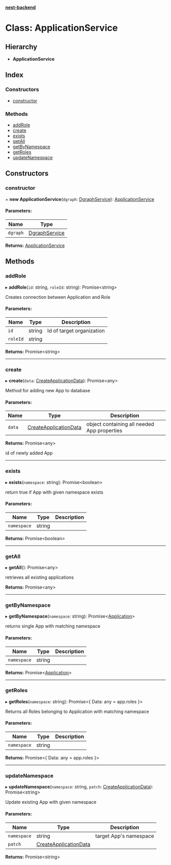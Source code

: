 **[nest-backend](../README.md)**

# Class: ApplicationService

## Hierarchy

* **ApplicationService**

## Index

### Constructors

* [constructor](applicationservice.md#constructor)

### Methods

* [addRole](applicationservice.md#addrole)
* [create](applicationservice.md#create)
* [exists](applicationservice.md#exists)
* [getAll](applicationservice.md#getall)
* [getByNamespace](applicationservice.md#getbynamespace)
* [getRoles](applicationservice.md#getroles)
* [updateNamespace](applicationservice.md#updatenamespace)

## Constructors

### constructor

\+ **new ApplicationService**(`dgraph`: [DgraphService](dgraphservice.md)): [ApplicationService](applicationservice.md)

#### Parameters:

Name | Type |
------ | ------ |
`dgraph` | [DgraphService](dgraphservice.md) |

**Returns:** [ApplicationService](applicationservice.md)

## Methods

### addRole

▸ **addRole**(`id`: string, `roleId`: string): Promise<string\>

Creates connection between Application and Role

#### Parameters:

Name | Type | Description |
------ | ------ | ------ |
`id` | string | Id of target organization |
`roleId` | string |   |

**Returns:** Promise<string\>

___

### create

▸ **create**(`data`: [CreateApplicationData](../interfaces/createapplicationdata.md)): Promise<any\>

Method for adding new App to database

#### Parameters:

Name | Type | Description |
------ | ------ | ------ |
`data` | [CreateApplicationData](../interfaces/createapplicationdata.md) | object containing all needed App properties |

**Returns:** Promise<any\>

id of newly added App

___

### exists

▸ **exists**(`namespace`: string): Promise<boolean\>

return true if App with given namespace exists

#### Parameters:

Name | Type | Description |
------ | ------ | ------ |
`namespace` | string |   |

**Returns:** Promise<boolean\>

___

### getAll

▸ **getAll**(): Promise<any\>

retrieves all existing applications

**Returns:** Promise<any\>

___

### getByNamespace

▸ **getByNamespace**(`namespace`: string): Promise<[Application](../interfaces/application.md)\>

returns single App with matching namespace

#### Parameters:

Name | Type | Description |
------ | ------ | ------ |
`namespace` | string |   |

**Returns:** Promise<[Application](../interfaces/application.md)\>

___

### getRoles

▸ **getRoles**(`namespace`: string): Promise<{ Data: any = app.roles }\>

Returns all Roles belonging to Application with matching namespace

#### Parameters:

Name | Type | Description |
------ | ------ | ------ |
`namespace` | string |   |

**Returns:** Promise<{ Data: any = app.roles }\>

___

### updateNamespace

▸ **updateNamespace**(`namespace`: string, `patch`: [CreateApplicationData](../interfaces/createapplicationdata.md)): Promise<string\>

Update existing App with given namespace

#### Parameters:

Name | Type | Description |
------ | ------ | ------ |
`namespace` | string | target App's namespace |
`patch` | [CreateApplicationData](../interfaces/createapplicationdata.md) |   |

**Returns:** Promise<string\>
